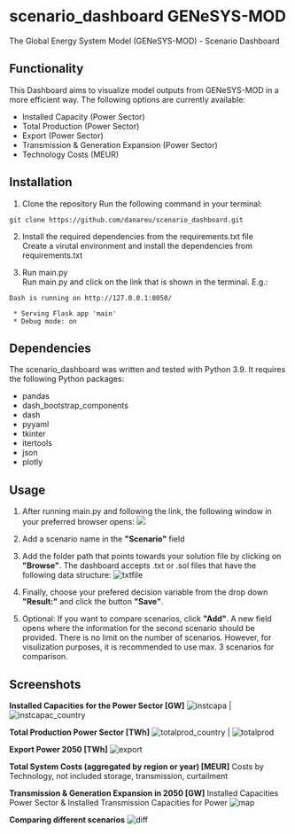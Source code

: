 # scenario_dashboard GENeSYS-MOD
The Global Energy System Model (GENeSYS-MOD) - Scenario Dashboard

## Functionality 
This Dashboard aims to visualize model outputs from GENeSYS-MOD in a more efficient way. The following options are currently available: 
- Installed Capacity (Power Sector)
- Total Production (Power Sector)
- Export (Power Sector)
- Transmission & Generation Expansion (Power Sector)
- Technology Costs (MEUR)

## Installation 
1. Clone the repository
Run the following command in your terminal:
```
git clone https://github.com/danareu/scenario_dashboard.git
```
2. Install the required dependencies from the requirements.txt file <br />
Create a virutal environment and install the dependencies from requirements.txt

3. Run main.py <br />
Run main.py and click on the link that is shown in the terminal. E.g.:<br />

```
Dash is running on http://127.0.0.1:8050/

 * Serving Flask app 'main'
 * Debug mode: on
```

## Dependencies
The scenario_dashboard was written and tested with Python 3.9.
It requires the following Python packages:
- pandas
- dash_bootstrap_components
- dash
- pyyaml
- tkinter
- itertools
- json
- plotly


## Usage
1. After running main.py and following the link, the following window in your preferred browser opens:
![](https://github.com/danareu/scenario_dashboard/assets/122786331/f6404cad-62e5-4af5-bdb0-c9c4bd8269ae)

2. Add a scenario name in the **"Scenario"** field <br />
3. Add the folder path that points towards your solution file by clicking on **"Browse"**. The dashboard accepts .txt or .sol files that have the following data structure:
![txtfile](https://github.com/danareu/scenario_dashboard/assets/122786331/3c5ae3a5-da30-494a-b2ea-82b95ab7c964)
4. Finally, choose your prefered decision variable from the drop down **"Result:"** and click the button **"Save"**.<br />
5. Optional: If you want to compare scenarios, click **"Add"**. A new field opens where the information for the second scenario should be provided. There is no limit on the number of scenarios. However, for visulization purposes, it is recommended to use max. 3 scenarios for comparison.
   
## Screenshots
**Installed Capacities for the Power Sector [GW]**
![instcapa](https://github.com/danareu/scenario_dashboard/assets/122786331/49c78cbb-8c27-4f6d-a2b0-5fe4c6af67b4) | ![instcapac_country](https://github.com/danareu/scenario_dashboard/assets/122786331/3693e282-0d5f-4138-8565-2da6a0853de5)

**Total Production Power Sector [TWh]**
![totalprod_country](https://github.com/danareu/scenario_dashboard/assets/122786331/0b3f9916-682c-4b5c-8988-ffe1e7ff2b75) | ![totalprod](https://github.com/danareu/scenario_dashboard/assets/122786331/2050432f-efe5-4884-bf6f-204a2b716597)

**Export Power 2050 [TWh]**
![export](https://github.com/danareu/scenario_dashboard/assets/122786331/4c2e43fd-9e78-4fec-ad6d-6ae9bcad102f)

**Total System Costs (aggregated by region or year) [MEUR]**
Costs by Technology, not included storage, transmission, curtailment

**Transmission & Generation Expansion in 2050 [GW]**
Installed Capacities Power Sector & Installed Transmission Capacities for Power
![map](https://github.com/danareu/scenario_dashboard/assets/122786331/8cb8b661-3b8c-4fb9-b28d-b8452b53de62)

**Comparing different scenarios**
![diff](https://github.com/danareu/scenario_dashboard/assets/122786331/44f4e48e-0355-46f3-88fa-a4dfa8db4b87)

